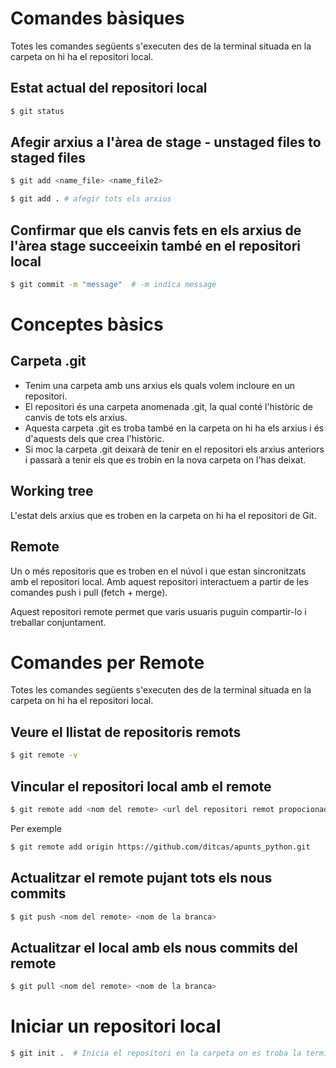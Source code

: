 # Comandes bàsiques

Totes les comandes següents s'executen des de la terminal situada en la carpeta on hi ha el repositori local.

## Estat actual del repositori local

```bash
$ git status
```

## Afegir arxius a l'àrea de stage - unstaged files to staged files

```bash
$ git add <name_file> <name_file2>

$ git add . # afegir tots els arxius
```

## Confirmar que els canvis fets en els arxius de l'àrea stage succeeixin també en el repositori local 

```bash
$ git commit -m "message"  # -m indica message
```

# Conceptes bàsics

## Carpeta .git

- Tenim una carpeta amb uns arxius els quals volem incloure en un repositori.
- El repositori és una carpeta anomenada .git, la qual conté l'històric de canvis de tots els arxius.
- Aquesta carpeta .git es troba també en la carpeta on hi ha els arxius i és d'aquests dels que crea l'històric.
- Si moc la carpeta .git deixarà de tenir en el repositori els arxius anteriors i passarà a tenir els que es trobin en la nova carpeta on l'has deixat.

## Working tree
L'estat dels arxius que es troben en la carpeta on hi ha el repositori de Git.

## Remote
Un o més repositoris que es troben en el núvol i que estan sincronitzats amb el repositori local. Amb aquest repositori interactuem a partir de les comandes push i pull (fetch + merge).

Aquest repositori remote permet que varis usuaris puguin compartir-lo i treballar conjuntament.


# Comandes per Remote

Totes les comandes següents s'executen des de la terminal situada en la carpeta on hi ha el repositori local.


## Veure el llistat de repositoris remots

```bash
$ git remote -v
```

## Vincular el repositori local amb el remote

```bash
$ git remote add <nom del remote> <url del repositori remot propocionada per GitHub> 
```

Per exemple 

```bash
$ git remote add origin https://github.com/ditcas/apunts_python.git
```

## Actualitzar el remote pujant tots els nous commits

```bash
$ git push <nom del remote> <nom de la branca>
```

## Actualitzar el local amb els nous commits del remote

```bash
$ git pull <nom del remote> <nom de la branca>
```

# Iniciar un repositori local

```bash
$ git init .  # Inicia el repositori en la carpeta on es troba la terminal.
```